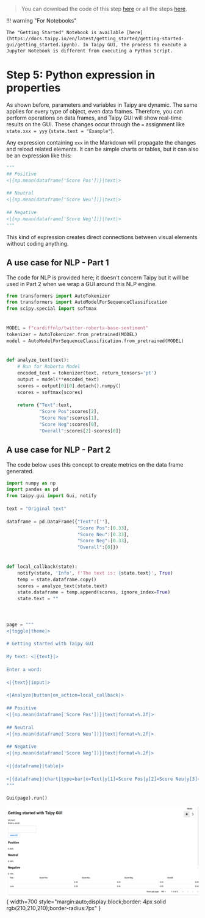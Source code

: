 > You can download the code of this step [here](../src/step_05.py) or all the steps [here](https://github.com/Avaiga/taipy-getting-started-gui/tree/develop/src).

!!! warning "For Notebooks"

    The "Getting Started" Notebook is available [here](https://docs.taipy.io/en/latest/getting_started/getting-started-gui/getting_started.ipynb). In Taipy GUI, the process to execute a Jupyter Notebook is different from executing a Python Script.

# Step 5: Python expression in properties

As shown before, parameters and variables in Taipy are dynamic. The same applies for every type of object, even data frames. Therefore, you can perform operations on data frames, and Taipy GUI will show real-time results on the GUI. These changes occur through the `=` assignment like `state.xxx = yyy` (`state.text = "Example"`).

Any expression containing `xxx` in the Markdown will propagate the changes and reload related elements. It can be  simple charts or tables, but it can also be an expression like this:

```python
"""
## Positive
<|{np.mean(dataframe['Score Pos'])}|text|>

## Neutral
<|{np.mean(dataframe['Score Neu'])}|text|>

## Negative
<|{np.mean(dataframe['Score Neg'])}|text|>
"""
```

This kind of expression creates direct connections between visual elements without coding anything.


## A use case for NLP - Part 1

The code for NLP is provided here; it doesn't concern Taipy but it will be used in Part 2 when we wrap a GUI around this NLP engine.


```python
from transformers import AutoTokenizer
from transformers import AutoModelForSequenceClassification
from scipy.special import softmax


MODEL = f"cardiffnlp/twitter-roberta-base-sentiment"
tokenizer = AutoTokenizer.from_pretrained(MODEL)
model = AutoModelForSequenceClassification.from_pretrained(MODEL)


def analyze_text(text):
    # Run for Roberta Model
    encoded_text = tokenizer(text, return_tensors='pt')
    output = model(**encoded_text)
    scores = output[0][0].detach().numpy()
    scores = softmax(scores)
    
    return {"Text":text,
            "Score Pos":scores[2],
            "Score Neu":scores[1],
            "Score Neg":scores[0],
            "Overall":scores[2]-scores[0]}

```


## A use case for NLP - Part 2

The code below uses this concept to create metrics on the data frame generated. 


```python     
import numpy as np
import pandas as pd 
from taipy.gui import Gui, notify

text = "Original text"

dataframe = pd.DataFrame({"Text":[''],
                          "Score Pos":[0.33],
                          "Score Neu":[0.33],
                          "Score Neg":[0.33],
                          "Overall":[0]})


def local_callback(state):
    notify(state, 'Info', f'The text is: {state.text}', True)
    temp = state.dataframe.copy()
    scores = analyze_text(state.text)
    state.dataframe = temp.append(scores, ignore_index=True)
    state.text = ""



page = """
<|toggle|theme|>

# Getting started with Taipy GUI

My text: <|{text}|>

Enter a word:

<|{text}|input|>

<|Analyze|button|on_action=local_callback|>

## Positive
<|{np.mean(dataframe['Score Pos'])}|text|format=%.2f|>

## Neutral
<|{np.mean(dataframe['Score Neu'])}|text|format=%.2f|>

## Negative
<|{np.mean(dataframe['Score Neg'])}|text|format=%.2f|>

<|{dataframe}|table|>

<|{dataframe}|chart|type=bar|x=Text|y[1]=Score Pos|y[2]=Score Neu|y[3]=Score Neg|y[4]=Overall|color[1]=green|color[2]=grey|color[3]=red|type[4]=line|>
"""

Gui(page).run()
```


![Python expression](result.png){ width=700 style="margin:auto;display:block;border: 4px solid rgb(210,210,210);border-radius:7px" }
